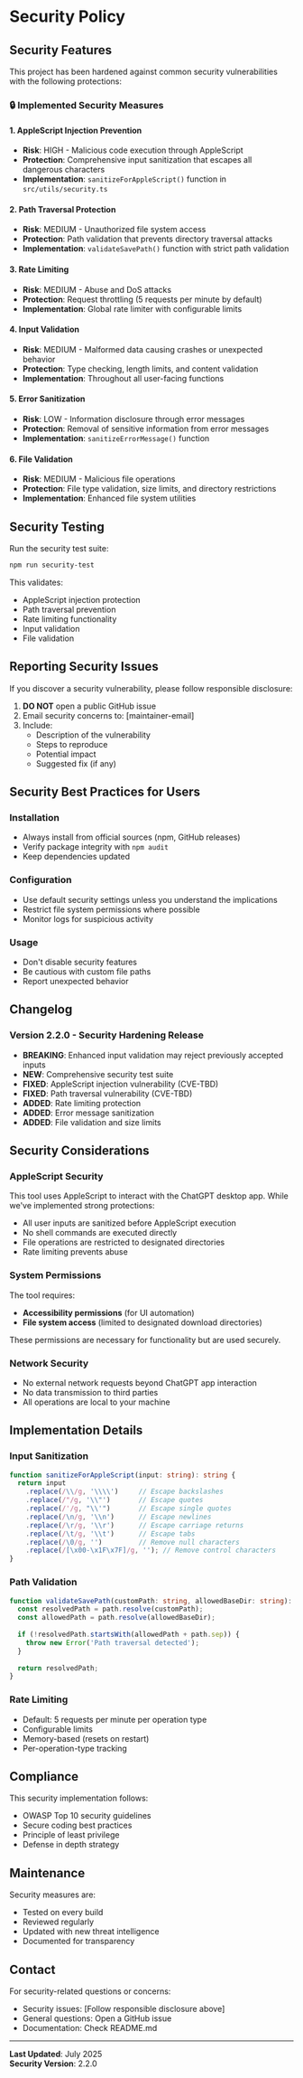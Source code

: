 # Security Policy

## Security Features

This project has been hardened against common security vulnerabilities with the following protections:

### 🔒 Implemented Security Measures

#### 1. **AppleScript Injection Prevention**
- **Risk**: HIGH - Malicious code execution through AppleScript
- **Protection**: Comprehensive input sanitization that escapes all dangerous characters
- **Implementation**: `sanitizeForAppleScript()` function in `src/utils/security.ts`

#### 2. **Path Traversal Protection** 
- **Risk**: MEDIUM - Unauthorized file system access
- **Protection**: Path validation that prevents directory traversal attacks
- **Implementation**: `validateSavePath()` function with strict path validation

#### 3. **Rate Limiting**
- **Risk**: MEDIUM - Abuse and DoS attacks
- **Protection**: Request throttling (5 requests per minute by default)
- **Implementation**: Global rate limiter with configurable limits

#### 4. **Input Validation**
- **Risk**: MEDIUM - Malformed data causing crashes or unexpected behavior
- **Protection**: Type checking, length limits, and content validation
- **Implementation**: Throughout all user-facing functions

#### 5. **Error Sanitization**
- **Risk**: LOW - Information disclosure through error messages
- **Protection**: Removal of sensitive information from error messages
- **Implementation**: `sanitizeErrorMessage()` function

#### 6. **File Validation**
- **Risk**: MEDIUM - Malicious file operations
- **Protection**: File type validation, size limits, and directory restrictions
- **Implementation**: Enhanced file system utilities

## Security Testing

Run the security test suite:

```bash
npm run security-test
```

This validates:
- AppleScript injection protection
- Path traversal prevention
- Rate limiting functionality
- Input validation
- File validation

## Reporting Security Issues

If you discover a security vulnerability, please follow responsible disclosure:

1. **DO NOT** open a public GitHub issue
2. Email security concerns to: [maintainer-email]
3. Include:
   - Description of the vulnerability
   - Steps to reproduce
   - Potential impact
   - Suggested fix (if any)

## Security Best Practices for Users

### Installation
- Always install from official sources (npm, GitHub releases)
- Verify package integrity with `npm audit`
- Keep dependencies updated

### Configuration
- Use default security settings unless you understand the implications
- Restrict file system permissions where possible
- Monitor logs for suspicious activity

### Usage
- Don't disable security features
- Be cautious with custom file paths
- Report unexpected behavior

## Changelog

### Version 2.2.0 - Security Hardening Release
- **BREAKING**: Enhanced input validation may reject previously accepted inputs
- **NEW**: Comprehensive security test suite
- **FIXED**: AppleScript injection vulnerability (CVE-TBD)
- **FIXED**: Path traversal vulnerability (CVE-TBD)
- **ADDED**: Rate limiting protection
- **ADDED**: Error message sanitization
- **ADDED**: File validation and size limits

## Security Considerations

### AppleScript Security
This tool uses AppleScript to interact with the ChatGPT desktop app. While we've implemented strong protections:

- All user inputs are sanitized before AppleScript execution
- No shell commands are executed directly
- File operations are restricted to designated directories
- Rate limiting prevents abuse

### System Permissions
The tool requires:
- **Accessibility permissions** (for UI automation)
- **File system access** (limited to designated download directories)

These permissions are necessary for functionality but are used securely.

### Network Security
- No external network requests beyond ChatGPT app interaction
- No data transmission to third parties
- All operations are local to your machine

## Implementation Details

### Input Sanitization
```typescript
function sanitizeForAppleScript(input: string): string {
  return input
    .replace(/\\/g, '\\\\')     // Escape backslashes
    .replace(/"/g, '\\"')       // Escape quotes
    .replace(/'/g, "\\'")       // Escape single quotes
    .replace(/\n/g, '\\n')      // Escape newlines
    .replace(/\r/g, '\\r')      // Escape carriage returns
    .replace(/\t/g, '\\t')      // Escape tabs
    .replace(/\0/g, '')         // Remove null characters
    .replace(/[\x00-\x1F\x7F]/g, ''); // Remove control characters
}
```

### Path Validation
```typescript
function validateSavePath(customPath: string, allowedBaseDir: string): string {
  const resolvedPath = path.resolve(customPath);
  const allowedPath = path.resolve(allowedBaseDir);
  
  if (!resolvedPath.startsWith(allowedPath + path.sep)) {
    throw new Error('Path traversal detected');
  }
  
  return resolvedPath;
}
```

### Rate Limiting
- Default: 5 requests per minute per operation type
- Configurable limits
- Memory-based (resets on restart)
- Per-operation-type tracking

## Compliance

This security implementation follows:
- OWASP Top 10 security guidelines
- Secure coding best practices
- Principle of least privilege
- Defense in depth strategy

## Maintenance

Security measures are:
- Tested on every build
- Reviewed regularly
- Updated with new threat intelligence
- Documented for transparency

## Contact

For security-related questions or concerns:
- Security issues: [Follow responsible disclosure above]
- General questions: Open a GitHub issue
- Documentation: Check README.md

---

**Last Updated**: July 2025  
**Security Version**: 2.2.0
